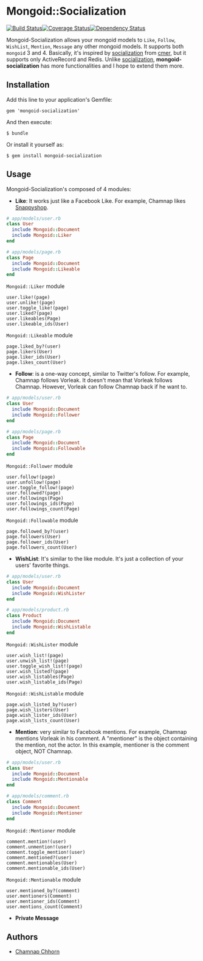 # Mongoid::Socialization
[![Build Status](https://travis-ci.org/chamnap/mongoid-socialization.svg?branch=master)](https://travis-ci.org/chamnap/mongoid-socialization)[![Coverage Status](https://coveralls.io/repos/chamnap/mongoid-socialization/badge.png)](https://coveralls.io/r/chamnap/mongoid-socialization)[![Dependency Status](https://gemnasium.com/chamnap/mongoid-socialization.svg)](https://gemnasium.com/chamnap/mongoid-socialization)

Mongoid-Socialization allows your mongoid models to `Like`, `Follow`, `WishList`, `Mention`, `Message` any other mongoid models. It supports both `mongoid` 3 and 4. Basically, it's inspired by [socialization](https://github.com/cmer/socialization) from [cmer](https://github.com/cmer), but it supports only ActiveRecord and Redis. Unlike [socialization](https://github.com/cmer/socialization), **mongoid-socialization** has more functionalities and I hope to extend them more.

## Installation

Add this line to your application's Gemfile:

    gem 'mongoid-socialization'

And then execute:

    $ bundle

Or install it yourself as:

    $ gem install mongoid-socialization

## Usage

Mongoid-Socialization's composed of 4 modules:

* **Like**: It works just like a Facebook Like. For example, Chamnap likes [Snappyshop](http://facebook.com/snappyshop).

```ruby
# app/models/user.rb
class User
  include Mongoid::Document
  include Mongoid::Liker
end

# app/models/page.rb
class Page
  include Mongoid::Document
  include Mongoid::Likeable
end
```

`Mongoid::Liker` module

    user.like!(page)
    user.unlike!(page)
    user.toggle_like!(page)
    user.liked?(page)
    user.likeables(Page)
    user.likeable_ids(User)

`Mongoid::Likeable` module

    page.liked_by?(user)
    page.likers(User)
    page.liker_ids(User)
    page.likes_count(User)

* **Follow**: is a one-way concept, similar to Twitter's follow. For example, Chamnap follows Vorleak. It doesn't mean that Vorleak follows Chamnap. However, Vorleak can follow Chamnap back if he want to.

```ruby
# app/models/user.rb
class User
  include Mongoid::Document
  include Mongoid::Follower
end

# app/models/page.rb
class Page
  include Mongoid::Document
  include Mongoid::Followable
end
```

`Mongoid::Follower` module

    user.follow!(page)
    user.unfollow!(page)
    user.toggle_follow!(page)
    user.followed?(page)
    user.followings(Page)
    user.followings_ids(Page)
    user.followings_count(Page)

`Mongoid::Followable` module

    page.followed_by?(user)
    page.followers(User)
    page.follower_ids(User)
    page.followers_count(User)

* **WishList**: It's similar to the like module. It's just a collection of your users' favorite things.

```ruby
# app/models/user.rb
class User
  include Mongoid::Document
  include Mongoid::WishLister
end

# app/models/product.rb
class Product
  include Mongoid::Document
  include Mongoid::WishListable
end
```

`Mongoid::WishLister` module

    user.wish_list!(page)
    user.unwish_list!(page)
    user.toggle_wish_list!(page)
    user.wish_listed?(page)
    user.wish_listables(Page)
    user.wish_listable_ids(Page)

`Mongoid::WishListable` module

    page.wish_listed_by?(user)
    page.wish_listers(User)
    page.wish_lister_ids(User)
    page.wish_lists_count(User)

* **Mention**: very similar to Facebook mentions. For example, Chamnap mentions Vorleak in his comment. A "mentioner" is the object containing the mention, not the actor. In this example, mentioner is the comment object, NOT Chamnap.

```ruby
# app/models/user.rb
class User
  include Mongoid::Document
  include Mongoid::Mentionable
end

# app/models/comment.rb
class Comment
  include Mongoid::Document
  include Mongoid::Mentioner
end
```

`Mongoid::Mentioner` module

    comment.mention!(user)
    comment.unmention!(user)
    comment.toggle_mention!(user)
    comment.mentioned?(user)
    comment.mentionables(User)
    comment.mentionable_ids(User)

`Mongoid::Mentionable` module

    user.mentioned_by?(comment)
    user.mentioners(Comment)
    user.mentioner_ids(Comment)
    user.mentions_count(Comment)

* **Private Message**

## Authors

* [Chamnap Chhorn](https://github.com/chamnap)
